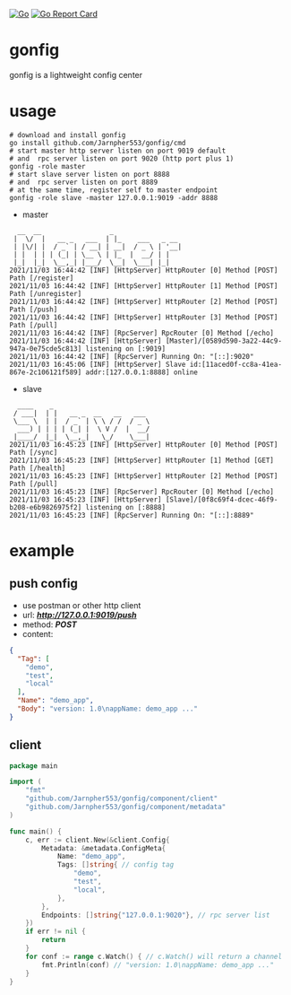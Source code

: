 [![Go](https://github.com/Jarnpher553/gonfig/actions/workflows/go.yml/badge.svg)](https://github.com/Jarnpher553/gonfig/actions/workflows/go.yml)
[![Go Report Card](https://goreportcard.com/badge/github.com/Jarnpher553/gonfig)](https://goreportcard.com/report/github.com/Jarnpher553/gonfig)
# gonfig

gonfig is a lightweight config center

# usage

```shell
# download and install gonfig
go install github.com/Jarnpher553/gonfig/cmd
# start master http server listen on port 9019 default
# and  rpc server listen on port 9020 (http port plus 1)
gonfig -role master 
# start slave server listen on port 8888
# and  rpc server listen on port 8889
# at the same time, register self to master endpoint
gonfig -role slave -master 127.0.0.1:9019 -addr 8888
```

- master

```shell
  __  __                 _
 |  \/  |   __ _   ___  | |_    ___   _ __
 | |\/| |  / _` | / __| | __|  / _ \ | '__|
 | |  | | | (_| | \__ \ | |_  |  __/ | |
 |_|  |_|  \__,_| |___/  \__|  \___| |_|
2021/11/03 16:44:42 [INF] [HttpServer] HttpRouter [0] Method [POST] Path [/register]
2021/11/03 16:44:42 [INF] [HttpServer] HttpRouter [1] Method [POST] Path [/unregister]
2021/11/03 16:44:42 [INF] [HttpServer] HttpRouter [2] Method [POST] Path [/push]
2021/11/03 16:44:42 [INF] [HttpServer] HttpRouter [3] Method [POST] Path [/pull]
2021/11/03 16:44:42 [INF] [RpcServer] RpcRouter [0] Method [/echo]
2021/11/03 16:44:42 [INF] [HttpServer] [Master]/[0589d590-3a22-44c9-947a-0e75cde5c813] listening on [:9019]
2021/11/03 16:44:42 [INF] [RpcServer] Running On: "[::]:9020"
2021/11/03 16:45:06 [INF] [HttpServer] Slave id:[11aced0f-cc8a-41ea-867e-2c106121f589] addr:[127.0.0.1:8888] online
```

- slave

```shell
  ____    _
 / ___|  | |   __ _  __   __   ___
 \___ \  | |  / _` | \ \ / /  / _ \
  ___) | | | | (_| |  \ V /  |  __/
 |____/  |_|  \__,_|   \_/    \___|
2021/11/03 16:45:23 [INF] [HttpServer] HttpRouter [0] Method [POST] Path [/sync]
2021/11/03 16:45:23 [INF] [HttpServer] HttpRouter [1] Method [GET] Path [/health]
2021/11/03 16:45:23 [INF] [HttpServer] HttpRouter [2] Method [POST] Path [/pull]
2021/11/03 16:45:23 [INF] [RpcServer] RpcRouter [0] Method [/echo]
2021/11/03 16:45:23 [INF] [HttpServer] [Slave]/[0f8c69f4-dcec-46f9-b208-e6b9826975f2] listening on [:8888]
2021/11/03 16:45:23 [INF] [RpcServer] Running On: "[::]:8889"
```

# example

## push config

* use postman or other http client
* url: ***http://127.0.0.1:9019/push***
* method: ***POST***
* content:

```json
{
  "Tag": [
    "demo",
    "test",
    "local"
  ],
  "Name": "demo_app",
  "Body": "version: 1.0\nappName: demo_app ..."
}
```

## client

```go
package main

import (
	"fmt"
	"github.com/Jarnpher553/gonfig/component/client"
	"github.com/Jarnpher553/gonfig/component/metadata"
)

func main() {
	c, err := client.New(&client.Config{
		Metadata: &metadata.ConfigMeta{
			Name: "demo_app",
			Tags: []string{ // config tag
				"demo",
				"test",
				"local",
			},
		},
		Endpoints: []string{"127.0.0.1:9020"}, // rpc server list
	})
	if err != nil {
		return
	}
	for conf := range c.Watch() { // c.Watch() will return a channel
		fmt.Println(conf) // "version: 1.0\nappName: demo_app ..."
	}
}
```
